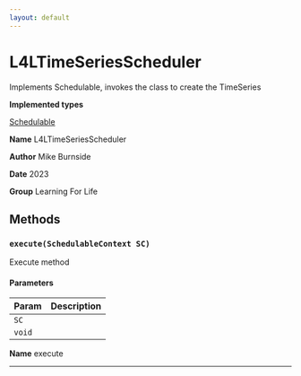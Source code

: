 ```yaml
---
layout: default
---
```

# L4LTimeSeriesScheduler

Implements Schedulable, invokes the class to create the TimeSeries


**Implemented types**

[Schedulable](Schedulable)


**Name** L4LTimeSeriesScheduler


**Author** Mike Burnside


**Date** 2023


**Group** Learning For Life

## Methods
### `execute(SchedulableContext SC)`

Execute method

#### Parameters

|Param|Description|
|---|---|
|`SC`||
|`void`||


**Name** execute

---
